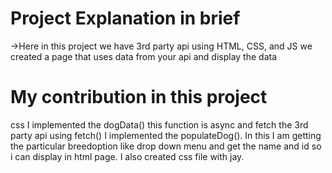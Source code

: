 # Project Explanation in brief

->Here in this project we have 3rd party api using HTML, CSS, and JS we created a page that uses data from your api and display the data

# My contribution in this project
css
I implemented the dogData() this function is async and fetch the 3rd party api using fetch()
I implemented the populateDog(). In this I am getting the particular breedoption like drop down menu and get the name and id so i can display in html page.
I also created css file with jay.


